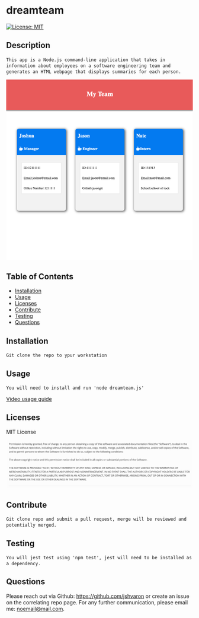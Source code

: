 # dreamteam

   [![License: MIT](https://img.shields.io/badge/License-MIT-yellow.svg)](https://opensource.org/licenses/MIT) 

## Description
    
    This app is a Node.js command-line application that takes in information about employees on a software engineering team and generates an HTML webpage that displays summaries for each person.
    
![Screenshot of app](assets/app.png)

## Table of Contents

    
- [Installation](#installation) 
- [Usage](#usage) 
- [Licenses](#licenses) 
- [Contribute](#contribute) 
- [Testing](#testing) 
- [Questions](#questions)


    
## Installation
    
    Git clone the repo to ypur workstation

## Usage

    You will need to install and run 'node dreamteam.js'

  [Video usage guide](https://drive.google.com/file/d/16bqPTdSVKrAoVJY_rAZH_L5J8Z5MJxlF/view)




## Licenses

    

MIT License

![MIT License Image](assets/MIT.png)

## Contribute

    Git clone repo and submit a pull request, merge will be reviewed and potentially merged.

## Testing

    You will jest test using 'npm test', jest will need to be installed as a dependency. 

## Questions
 

Please reach out via Github: https://github.com/jshvaron or create an issue on the correlating repo page. For any further communication, please email me: noemail@mail.com.

